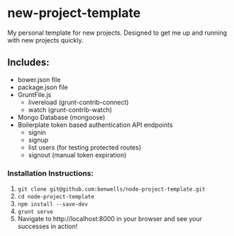 # new-project-template
My personal template for new projects.  Designed to get me up and running with new projects quickly.

## Includes:
 - bower.json file
 - package.json file
 - GruntFile.js
   - livereload (grunt-contrib-connect)
   - watch (grunt-contrib-watch)
 - Mongo Database (mongoose)
 - Boilerplate token based authentication API endpoints
   - signin
   - signup
   - list users (for testing protected routes)
   - signout (manual token expiration)

### Installation Instructions:
 1. `git clone git@github.com:benwells/node-project-template.git`
 2. `cd node-project-template`
 3. `npm install --save-dev`
 4. `grunt serve`
 5. Navigate to http://localhost:8000 in your browser and see your successes in action!
